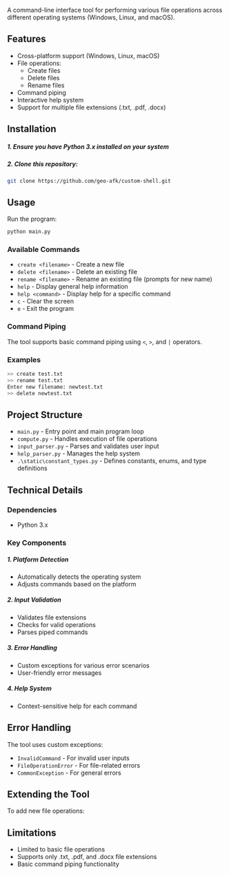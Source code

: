

A command-line interface tool for performing various file operations across different operating systems (Windows, Linux, and macOS).

## Features

- Cross-platform support (Windows, Linux, macOS)
- File operations:
  - Create files
  - Delete files
  - Rename files
- Command piping
- Interactive help system
- Support for multiple file extensions (.txt, .pdf, .docx)

## Installation

##### 1. Ensure you have Python 3.x installed on your system
##### 2. Clone this repository:
```bash
git clone https://github.com/geo-afk/custom-shell.git

```

## Usage

Run the program:
```bash
python main.py
```

### Available Commands

- `create <filename>` - Create a new file
- `delete <filename>` - Delete an existing file
- `rename <filename>` - Rename an existing file (prompts for new name)
- `help` - Display general help information
- `help <command>` - Display help for a specific command
- `c` - Clear the screen
- `e` - Exit the program

### Command Piping

The tool supports basic command piping using `<`, `>`, and `|` operators.

### Examples

```bash
>> create test.txt
>> rename test.txt
Enter new filename: newtest.txt
>> delete newtest.txt
```

## Project Structure

- `main.py` - Entry point and main program loop
- `compute.py` - Handles execution of file operations
- `input_parser.py` - Parses and validates user input
- `help_parser.py` - Manages the help system
- `.\static\constant_types.py` - Defines constants, enums, and type definitions


## Technical Details

### Dependencies

- Python 3.x


### Key Components

##### 1. **Platform Detection**
   - Automatically detects the operating system
   - Adjusts commands based on the platform

##### 2. **Input Validation**
   - Validates file extensions
   - Checks for valid operations
   - Parses piped commands

##### 3. **Error Handling**
   - Custom exceptions for various error scenarios
   - User-friendly error messages

##### 4. **Help System**

   - Context-sensitive help for each command

## Error Handling

The tool uses custom exceptions:
- `InvalidCommand` - For invalid user inputs
- `FileOperationError` - For file-related errors
- `CommonException` - For general errors

## Extending the Tool

To add new file operations:


## Limitations

- Limited to basic file operations
- Supports only .txt, .pdf, and .docx file extensions
- Basic command piping functionality


